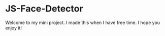 # JS-Face-Detector
Welcome to my mini project.
I made this when I have free time.
I hope you enjoy it!
